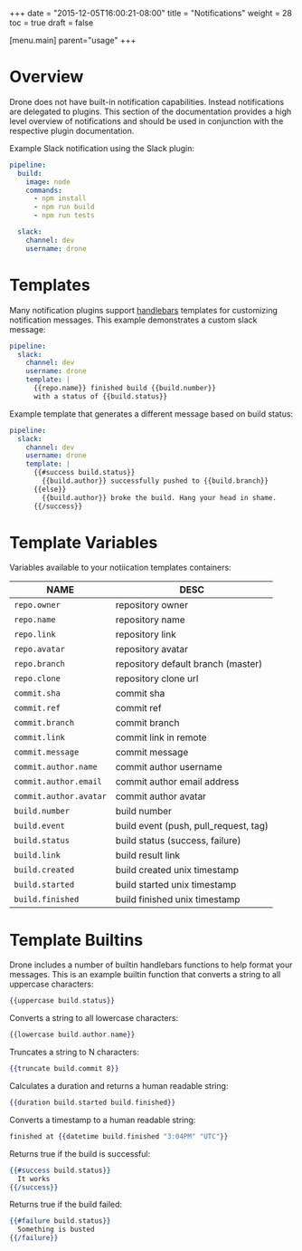 +++
date = "2015-12-05T16:00:21-08:00"
title = "Notifications"
weight = 28
toc = true
draft = false

[menu.main]
	parent="usage"
+++

# Overview

Drone does not have built-in notification capabilities. Instead notifications are delegated to plugins. This section of the documentation provides a high level overview of notifications and should be used in conjunction with the respective plugin documentation.

Example Slack notification using the Slack plugin:

```yaml
pipeline:
  build:
    image: node
    commands:
      - npm install
      - npm run build
      - npm run tests

  slack:
    channel: dev
    username: drone
```

# Templates

Many notification plugins support [handlebars](http://handlebarsjs.com/) templates for customizing notification messages. This example demonstrates a custom slack message:

```yaml
pipeline:
  slack:
    channel: dev
    username: drone
    template: |
      {{repo.name}} finished build {{build.number}}
      with a status of {{build.status}}
```

Example template that generates a different message based on build status:

```yaml
pipeline:
  slack:
    channel: dev
    username: drone
    template: |
      {{#success build.status}}
        {{build.author}} successfully pushed to {{build.branch}}
      {{else}}
        {{build.author}} broke the build. Hang your head in shame.
      {{/success}}
```

# Template Variables

Variables available to your notiication templates containers:

NAME                         | DESC
-----------------------------|--------------------------------------------------
`repo.owner`                 | repository owner
`repo.name`                  | repository name
`repo.link`                  | repository link
`repo.avatar`                | repository avatar
`repo.branch`                | repository default branch (master)
`repo.clone`                 | repository clone url
`commit.sha`                 | commit sha
`commit.ref`                 | commit ref
`commit.branch`              | commit branch
`commit.link`                | commit link in remote
`commit.message`             | commit message
`commit.author.name`         | commit author username
`commit.author.email`        | commit author email address
`commit.author.avatar`       | commit author avatar
`build.number`               | build number
`build.event`                | build event (push, pull_request, tag)
`build.status`               | build status (success, failure)
`build.link`                 | build result link
`build.created`              | build created unix timestamp
`build.started`              | build started unix timestamp
`build.finished`             | build finished unix timestamp

# Template Builtins

Drone includes a number of builtin handlebars functions to help format your messages. This is an example builtin function that converts a string to all uppercase characters:

```handlebars
{{uppercase build.status}}
```

Converts a string to all lowercase characters:

```handlebars
{{lowercase build.author.name}}
```

Truncates a string to N characters:

```handlebars
{{truncate build.commit 8}}
```

Calculates a duration and returns a human readable string:

```handlebars
{{duration build.started build.finished}}
```

Converts a timestamp to a human readable string:

```handlebars
finished at {{datetime build.finished "3:04PM" "UTC"}}
```

Returns true if the build is successful:

```handlebars
{{#success build.status}}
  It works
{{/success}}
```

Returns true if the build failed:

```handlebars
{{#failure build.status}}
  Something is busted
{{/failure}}
```
